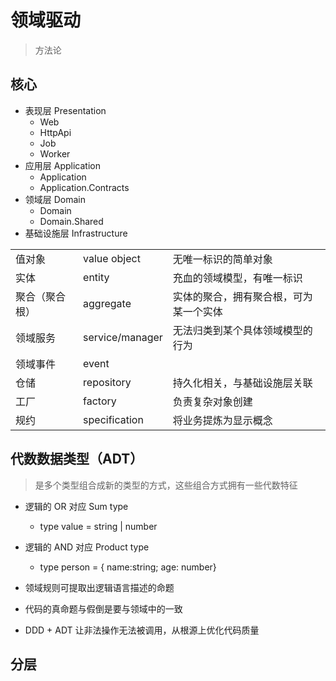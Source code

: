 # 领域驱动

> 方法论

## 核心

- 表现层 Presentation
  - Web
  - HttpApi
  - Job
  - Worker
- 应用层 Application
  - Application
  - Application.Contracts
- 领域层 Domain
  - Domain
  - Domain.Shared
- 基础设施层 Infrastructure

|  |  |  |
| :-----| :---- | :---- |
| 值对象 | value object | 无唯一标识的简单对象 |
| 实体 | entity | 充血的领域模型，有唯一标识 |
| 聚合（聚合根） | aggregate | 实体的聚合，拥有聚合根，可为某一个实体 |
| 领域服务 | service/manager | 无法归类到某个具体领域模型的行为 |
| 领域事件 | event |  |
| 仓储 | repository | 持久化相关，与基础设施层关联 |
| 工厂 | factory | 负责复杂对象创建 |
| 规约 | specification | 将业务提炼为显示概念|

## 代数数据类型（ADT）

> 是多个类型组合成新的类型的方式，这些组合方式拥有一些代数特征

- 逻辑的 OR 对应 Sum type
  - type value = string | number
- 逻辑的 AND 对应 Product type
  - type person = { name:string; age: number}

- 领域规则可提取出逻辑语言描述的命题
- 代码的真命题与假倒是要与领域中的一致
- DDD + ADT 让非法操作无法被调用，从根源上优化代码质量

## 分层
